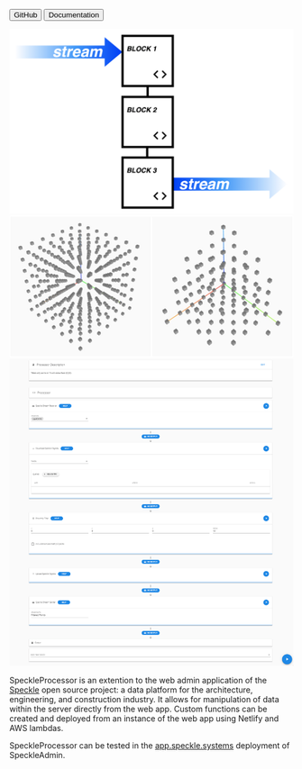 [<button type="button" class="btn btn-secondary">GitHub</button>](https://github.com/speckleworks/speckleadmin)
[<button type="button" class="btn btn-secondary">Documentation</button>](https://speckle.systems/docs/web/processor)
<div class="mdImgContainer">
    <img src="/page/speckleprocessor/flow.png">
    <img src="/page/speckleprocessor/example-output.jpg">
    <img src="/page/speckleprocessor/example.gif">
</div>

SpeckleProcessor is an extention to the web admin application of the [Speckle](https://speckle.systems) open source project: a data platform for the architecture, engineering, and construction industry. It allows for manipulation of data within the server directly from the web app. Custom functions can be created and deployed from an instance of the web app using Netlify and AWS lambdas.

SpeckleProcessor can be tested in the [app.speckle.systems](https://app.speckle.systems) deployment of SpeckleAdmin.
